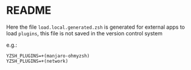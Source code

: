 # README

Here the file `load.local.generated.zsh` is generated for external apps to load `plugins`,
this file is not saved in the version control system

e.g.:

```
YZSH_PLUGINS=+(manjaro-ohmyzsh)
YZSH_PLUGINS=+(network)
```
